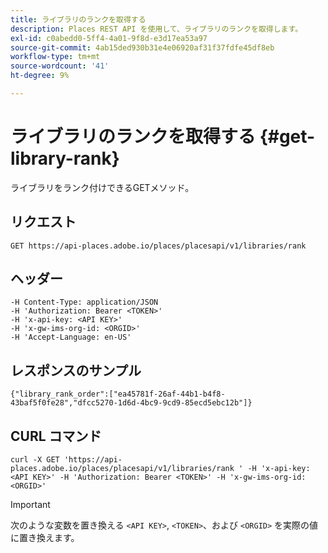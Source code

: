 ```yaml
---
title: ライブラリのランクを取得する
description: Places REST API を使用して、ライブラリのランクを取得します。
exl-id: c0abedd0-5ff4-4a01-9f8d-e3d17ea53a97
source-git-commit: 4ab15ded930b31e4e06920af31f37fdfe45df8eb
workflow-type: tm+mt
source-wordcount: '41'
ht-degree: 9%

---
```


# ライブラリのランクを取得する {#get-library-rank}

ライブラリをランク付けできるGETメソッド。

## リクエスト

`GET https://api-places.adobe.io/places/placesapi/v1/libraries/rank`

## ヘッダー

```
-H Content-Type: application/JSON  
-H 'Authorization: Bearer <TOKEN>'  
-H 'x-api-key: <API KEY>'  
-H 'x-gw-ims-org-id: <ORGID>'  
-H 'Accept-Language: en-US'
```

## レスポンスのサンプル

```
{"library_rank_order":["ea45781f-26af-44b1-b4f8-43baf5f0fe28","dfcc5270-1d6d-4bc9-9cd9-85ecd5ebc12b"]}
```

## CURL コマンド

```
curl -X GET 'https://api-places.adobe.io/places/placesapi/v1/libraries/rank ' -H 'x-api-key: <API KEY>' -H 'Authorization: Bearer <TOKEN>' -H 'x-gw-ims-org-id: <ORGID>'
```

>[!IMPORTANT]
>
>次のような変数を置き換える `<API KEY>`, `<TOKEN>`、および `<ORGID>` を実際の値に置き換えます。
